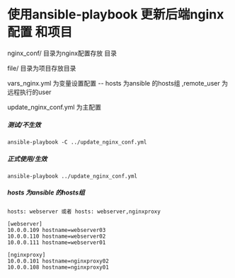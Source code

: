 # 使用ansible-playbook 更新后端nginx配置 和项目

nginx_conf/ 目录为nginx配置存放 目录

file/ 目录为项目存放目录

vars_nginx.yml 为变量设置配置
-- hosts 为ansible 的hosts组 ,remote_user 为远程执行的user

update_nginx_conf.yml 为主配置





##### 测试/不生效
```
ansible-playbook -C ../update_nginx_conf.yml
```


##### 正式使用/生效
```
ansible-playbook ../update_nginx_conf.yml
```

##### hosts 为ansible 的hosts组
```
hosts: webserver 或者 hosts: webserver,nginxproxy

[webserver]
10.0.0.109 hostname=webserver03
10.0.0.110 hostname=webserver02
10.0.0.111 hostname=webserver01

[nginxproxy]
10.0.0.101 hostname=nginxproxy02
10.0.0.108 hostname=nginxproxy01

```
